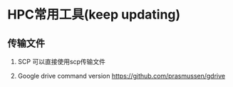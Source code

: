 # HPC常用工具(keep updating)

## 传输文件

1. SCP
可以直接使用scp传输文件

2. Google drive command version
  https://github.com/prasmussen/gdrive
